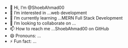 - 👋 Hi, I’m @ShoebAhmad00
- 👀 I’m interested in ...web development
- 🌱 I’m currently learning ...MERN Full Stack Development 
- 💞️ I’m looking to collaborate on ...
- 📫 How to reach me ...ShoebAhmad00 on GitHub
- 😄 Pronouns: ...
- ⚡ Fun fact: ...

<!---
ShoebAhmad00/ShoebAhmad00 is a ✨ special ✨ repository because its `README.md` (this file) appears on your GitHub profile.
You can click the Preview link to take a look at your changes.
--->
